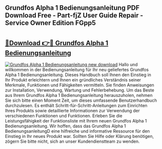 ## Grundfos Alpha 1 Bedienungsanleitung PDF Download Free - Part-fjZ User Guide Repair - Service Owner Edition FGpp5

# <h2><a href="http://df4qw0.blite.top/?on=Grundfos+Alpha+1+Bedienungsanleitung">🔗Download 👉🔴 Grundfos Alpha 1 Bedienungsanleitung</a></h2>

[![Grundfos Alpha 1 Bedienungsanleitung new download](https://i.imgur.com/lujVjoI.png)](http://df4qw0.blite.top/?on=Grundfos+Alpha+1+Bedienungsanleitung)
Hallo und willkommen in der Bedienungsanleitung für Ihr neu geliefertes Grundfos Alpha 1 Bedienungsanleitung. Dieses Handbuch soll Ihnen den Einstieg in Ihr Produkt erleichtern und Ihnen ein gründliches Verständnis seiner Merkmale, Funktionen und Fähigkeiten vermitteln. Sie finden Anweisungen zur Installation, Verwendung, Wartung und Fehlerbehebung. Um das Beste aus Ihrem Grundfos Alpha 1 Bedienungsanleitung herauszuholen, nehmen Sie sich bitte einen Moment Zeit, um dieses umfassende Benutzerhandbuch durchzulesen. Es enthält Schritt-für-Schritt-Anleitungen zum Einrichten Ihres Produkts sowie detaillierte Informationen zur Verwendung der verschiedenen Funktionen und Funktionen. Erleben Sie die Leistungsfähigkeit der Funktionsliste mit Ihrem neuen Grundfos Alpha 1 Bedienungsanleitung. Wir hoffen, dass das Grundfos Alpha 1 BedienungsanleitungD eine hilfreiche und informative Ressource für den Einstieg in Ihr neues Produkt war. Sollten Sie Hilfe oder Klärung benötigen, zögern Sie bitte nicht, sich an unser Kundendienstteam zu wenden.

